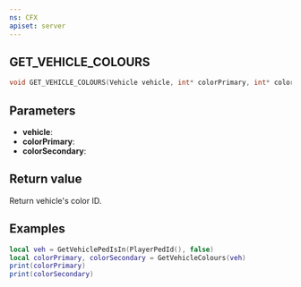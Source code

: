 ```yaml
---
ns: CFX
apiset: server
---
```

## GET_VEHICLE_COLOURS

```c
void GET_VEHICLE_COLOURS(Vehicle vehicle, int* colorPrimary, int* colorSecondary);
```

## Parameters
* **vehicle**: 
* **colorPrimary**:
* **colorSecondary**:

## Return value
Return vehicle's color ID.

## Examples
```lua
local veh = GetVehiclePedIsIn(PlayerPedId(), false)
local colorPrimary, colorSecondary = GetVehicleColours(veh)
print(colorPrimary)
print(colorSecondary)
```

